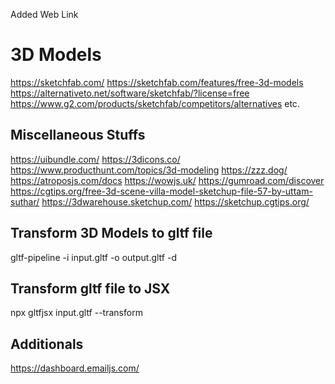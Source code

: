 Added Web Link
# 3D Models

https://sketchfab.com/
https://sketchfab.com/features/free-3d-models
https://alternativeto.net/software/sketchfab/?license=free
https://www.g2.com/products/sketchfab/competitors/alternatives
etc.

## Miscellaneous Stuffs

https://uibundle.com/
https://3dicons.co/
https://www.producthunt.com/topics/3d-modeling
https://zzz.dog/
https://atroposjs.com/docs
https://wowjs.uk/
https://gumroad.com/discover
https://cgtips.org/free-3d-scene-villa-model-sketchup-file-57-by-uttam-suthar/
https://3dwarehouse.sketchup.com/
https://sketchup.cgtips.org/

## Transform 3D Models to gltf file

gltf-pipeline -i input.gltf -o output.gltf -d

## Transform gltf file to JSX

npx gltfjsx input.gltf --transform

## Additionals

https://dashboard.emailjs.com/

